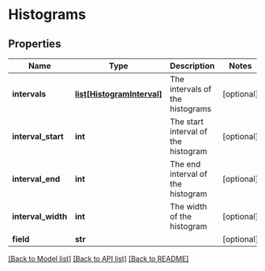 # Histograms

## Properties
Name | Type | Description | Notes
------------ | ------------- | ------------- | -------------
**intervals** | [**list[HistogramInterval]**](HistogramInterval.md) | The intervals of the histograms | [optional] 
**interval_start** | **int** | The start interval of the histogram | [optional] 
**interval_end** | **int** | The end interval of the histogram | [optional] 
**interval_width** | **int** | The width of the histogram | [optional] 
**field** | **str** |  | [optional] 

[[Back to Model list]](../README.rst#documentation-for-models) [[Back to API list]](../README.rst#documentation-for-api-endpoints) [[Back to README]](../README.rst)


